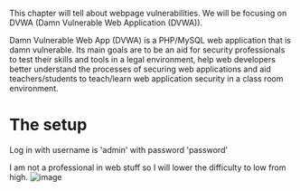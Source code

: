 This chapter will tell about webpage vulnerabilities. We will be focusing on DVWA (Damn Vulnerable Web Application (DVWA)).

Damn Vulnerable Web App (DVWA) is a PHP/MySQL web application that is damn vulnerable. Its main goals are to be an aid for security professionals to test their skills and tools in a legal environment, help web developers better understand the processes of securing web applications and aid teachers/students to teach/learn web application security in a class room environment.

# The setup

Log in with username is 'admin' with password 'password'

I am not a professional in web stuff so I will lower the difficulty to low from high.
![image](https://github.com/Teyo1/RedTeamingStuff/assets/131766045/2dc3ef03-4833-4d5c-bd17-2589411f3d87)

